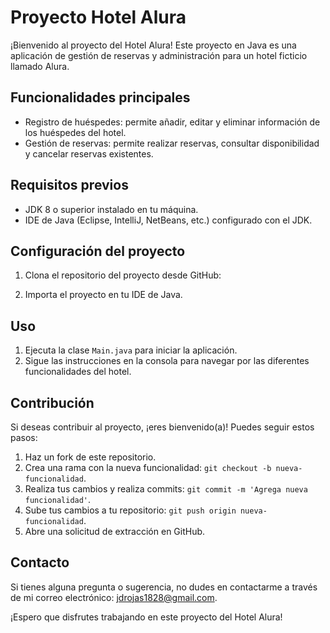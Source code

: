 
# Proyecto Hotel Alura

¡Bienvenido al proyecto del Hotel Alura! Este proyecto en Java es una aplicación de gestión de reservas y administración para un hotel ficticio llamado Alura.

## Funcionalidades principales

- Registro de huéspedes: permite añadir, editar y eliminar información de los huéspedes del hotel.
- Gestión de reservas: permite realizar reservas, consultar disponibilidad y cancelar reservas existentes.


## Requisitos previos

- JDK 8 o superior instalado en tu máquina.
- IDE de Java (Eclipse, IntelliJ, NetBeans, etc.) configurado con el JDK.

## Configuración del proyecto

1. Clona el repositorio del proyecto desde GitHub:

2. Importa el proyecto en tu IDE de Java.

## Uso

1. Ejecuta la clase `Main.java` para iniciar la aplicación.
2. Sigue las instrucciones en la consola para navegar por las diferentes funcionalidades del hotel.

## Contribución

Si deseas contribuir al proyecto, ¡eres bienvenido(a)! Puedes seguir estos pasos:

1. Haz un fork de este repositorio.
2. Crea una rama con la nueva funcionalidad: `git checkout -b nueva-funcionalidad`.
3. Realiza tus cambios y realiza commits: `git commit -m 'Agrega nueva funcionalidad'`.
4. Sube tus cambios a tu repositorio: `git push origin nueva-funcionalidad`.
5. Abre una solicitud de extracción en GitHub.



## Contacto

Si tienes alguna pregunta o sugerencia, no dudes en contactarme a través de mi correo electrónico: jdrojas1828@gmail.com.

¡Espero que disfrutes trabajando en este proyecto del Hotel Alura!